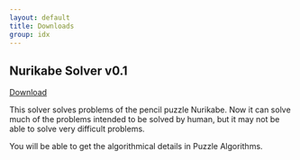 ```yaml
---
layout: default
title: Downloads
group: idx
---
```


## Nurikabe Solver v0.1
[Download](nurikabe_v0.1.zip)

This solver solves problems of the pencil puzzle Nurikabe.
Now it can solve much of the problems intended to be solved by human, but it may not be able to solve very difficult problems.

You will be able to get the algorithmical details in Puzzle Algorithms.


